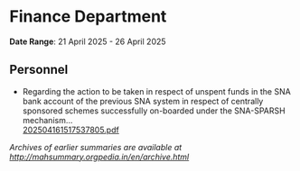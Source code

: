 # Finance Department

**Date Range**: 21 April 2025 - 26 April 2025


## Personnel
- Regarding the action to be taken in respect of unspent funds in the SNA bank account of the previous SNA system in respect of centrally sponsored schemes successfully on-boarded under the SNA-SPARSH mechanism...\
  [202504161517537805.pdf](https://gr.maharashtra.gov.in/Site/Upload/Government%20Resolutions/English/202504161517537805.pdf)


*Archives of earlier summaries are available at http://mahsummary.orgpedia.in/en/archive.html*